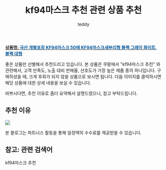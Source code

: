 ﻿---
layout: post
title:  "kf94마스크 추천 관련 상품 추천"
author: teddy
categories: [ 생활/건강 ]
tags: [kf94마스크 추천]
image: https://static.coupangcdn.com/image/vendor_inventory/b659/f044b6731923b7cf7dcff3a2164bdda4fe00e145b26e963ce48058ec7c8d.jpeg 
description: "쿠팡에서 kf94마스크 추천 관련 상품으로 가장 고객 선호도가 높은 제품 중 하나입니다."
---

<a href="https://link.coupang.com/re/AFFSDP?lptag=AF5385349&pageKey=2295475337&itemId=3951881893&vendorItemId=74038272207&traceid=V0-153-ad18764a3b998b15"><b>상품명: <font color='#01579B'>국산 개별포장 KF94마스크 50매 KF94마스크새부리형 블랙 그레이 화이트, 블랙 대형</font></b></a>

좋은 상품만 선별해서 추천드리고 있습니다.
본 상품은 쿠팡에서 "kf94마스크 추천" 와 관련해서, 고객 만족도, 노출 대비 판매율, 선호도가 가장 높은 제품 중의 하나입니다.
구매하셨을 때, 크게 후회가 되지 않을 상품으로 보시면 됩니다. 
다음 이미지를 클릭하시면 해당 상품에 대한 상세 내용을 보실 수 있습니다.

바쁘시다면, 추천 이유로 좀더 요약해서 설명드렸으니, 참고 부탁드립니다.

## 추천 이유 

<a href="https://link.coupang.com/re/AFFSDP?lptag=AF5385349&pageKey=2295475337&itemId=3951881893&vendorItemId=74038272207&traceid=V0-153-ad18764a3b998b15"><img src="https://thumbnail7.coupangcdn.com/thumbnails/remote/q89/image/vendor_inventory/53cc/a7b15a683c7053a7749f2c265e638fc2dbb0cf46d051060f2b8ae1933c6c.jpg"></a> 

본 블로그는 파트너스 활동을 통해 일정액의 수수료를 제공받을 수 있습니다.

## 참고: 관련 검색어    
kf94마스크 추천